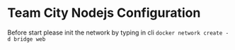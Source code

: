 # Team City Nodejs Configuration

Before start please init the network by typing in cli `docker network create -d bridge web`